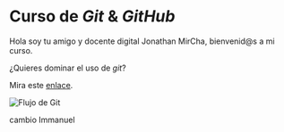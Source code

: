 # Curso de _Git_ & _GitHub_

Hola soy tu amigo y docente digital Jonathan MirCha, bienvenid@s a mi curso.

¿Quieres dominar el uso de _git_?

Mira este [enlace](https://jonmircha.com/git).

![Flujo de Git](git-flow.png)

cambio Immanuel
